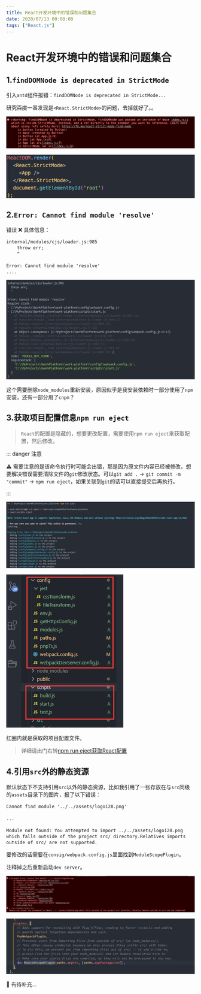 ```yaml
---
title: React开发环境中的错误和问题集合
date: 2020/07/13 00:00:00
tags: ["React.js"]
---
```


# React开发环境中的错误和问题集合

<ClientOnly>
  <display-bar :displayData="$frontmatter"></display-bar>
</ClientOnly>

## 1.`findDOMNode is deprecated in StrictMode`

引入`antd`组件报错：`findDOMNode is deprecated in StrictMode...`

研究~~百度~~一番发现是`<React.StrictMode>`的问题，去掉就好了。。

![react-errors-01](/images/frontend/react/react-errors-01.png)

![react-errors-02](/images/frontend/react/react-errors-02.png)

## 2.`Error: Cannot find module 'resolve'`

错误 ❌ 具体信息：

```
internal/modules/cjs/loader.js:985
	throw err;
	^

Error: Cannot find module 'resolve'
....
```

![react-errors-03](/images/frontend/react/react-errors-03.png)

这个需要删除`node_modules`重新安装，原因似乎是我安装依赖时一部分使用了`npm`安装，还有一部分用了`cnpm`？

## 3.获取项目配置信息`npm run eject`

> `React`的配置是隐藏的，想要更改配置，需要使用`npm run eject`来获取配置，然后修改。

::: danger 注意

⚠️ 需要注意的是该命令执行时可能会出错，那是因为原文件内容已经被修改，想要解决错误需要清除文件的`git`修改状态。可以`git add .` -> `git commit -m "commit"` -> `npm run eject`，如果关联到`git`的话可以直接提交后再执行。

:::

![react-errors-04](/images/frontend/react/react-errors-04.png)

![react-errors-05](/images/frontend/react/react-errors-05.png)

红圈内就是获取的项目配置文件。

> 详细请出门右转[npm run eject获取React配置](/blog/frontend/react/npm-run-eject.html)

## 4.引用`src`外的静态资源

默认状态下不支持引用`src`以外的静态资源，比如我引用了一张存放在与`src`同级的`assets`目录下的图片，报了以下错误：

```
Cannot find module '../../assets/logo128.png'

...

Module not found: You attempted to import ../../assets/logo128.png which falls outside of the project src/ directory.Relatives imports outside of src/ are not supported.
```

要修改的话需要在`consig/webpack.config.js`里面找到`ModuleScopePlugin`。

注释掉之后重新启动`dev server`。

![react-errors-07](/images/frontend/react/react-errors-07.png)

![react-errors-08](/images/frontend/react/react-errors-08.png)

🍗 有待补充...


